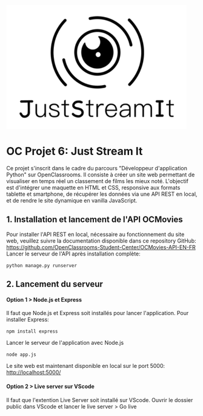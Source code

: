 ![image](public/assets/img/big_logo.png)

# OC Projet 6: Just Stream It
Ce projet s'inscrit dans le cadre du parcours "Développeur d'application Python" sur OpenClassrooms. Il consiste à créer un site web permettant de visualiser en temps réel un classement de films les mieux noté. L'objectif est d'intégrer une maquette en HTML et CSS, responsive aux formats tablette et smartphone, de récupérer les données via une API REST en local, et de rendre le site dynamique en vanilla JavaScript.

## 1. Installation et lancement de l'API OCMovies
Pour installer l'API REST en local, nécessaire au fonctionnement du site web, veuillez suivre la documentation disponible dans ce repository GitHub:  
https://github.com/OpenClassrooms-Student-Center/OCMovies-API-EN-FR  
Lancer le serveur de l'API après installation complète:
```
python manage.py runserver
```

## 2. Lancement du serveur

#### Option 1 > Node.js et Express
Il faut que Node.js et Express soit installés pour lancer l'application.
Pour installer Express:
```
npm install express
```

Lancer le serveur de l'application avec Node.js
```
node app.js
```

Le site web est maintenant disponible en local sur le port 5000: <http://localhost:5000/>

#### Option 2 > Live server sur VScode
Il faut que l'extention Live Server soit installé sur VScode.
Ouvrir le dossier public dans VScode et lancer le live server > Go live
